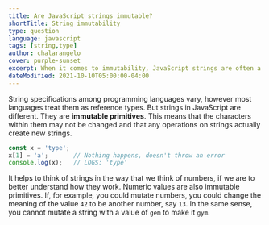```yaml
---
title: Are JavaScript strings immutable?
shortTitle: String immutability
type: question
language: javascript
tags: [string,type]
author: chalarangelo
cover: purple-sunset
excerpt: When it comes to immutability, JavaScript strings are often a source of confusion. Yet they're not as complicated as you might expect.
dateModified: 2021-10-10T05:00:00-04:00
---
```


String specifications among programming languages vary, however most languages treat them as reference types. But strings in JavaScript are different. They are **immutable primitives**. This means that the characters within them may not be changed and that any operations on strings actually create new strings.

```js
const x = 'type';
x[1] = 'a';       // Nothing happens, doesn't throw an error
console.log(x);   // LOGS: 'type'
```

It helps to think of strings in the way that we think of numbers, if we are to better understand how they work. Numeric values are also immutable primitives. If, for example, you could mutate numbers, you could change the meaning of the value `42` to be another number, say `13`. In the same sense, you cannot mutate a string with a value of `gem` to make it `gym`.
